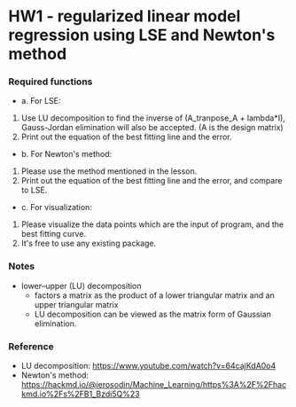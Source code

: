 # HW1 - regularized linear model regression using LSE and Newton's method
### Required functions
- a. For LSE:
1. Use LU decomposition to find the inverse of (A_tranpose_A + lambda*I), Gauss-Jordan elimination will also be accepted. (A is the design matrix)
2. Print out the equation of the best fitting line and the error.
- b. For Newton's method:
1. Please use the method mentioned in the lesson.
2. Print out the equation of the best fitting line and the error, and compare to LSE.
- c. For visualization:
1. Please visualize the data points which are the input of program, and the best
fitting curve.
2. It's free to use any existing package.

### Notes
- lower–upper (LU) decomposition
    - factors a matrix as the product of a lower triangular matrix and an upper triangular matrix
    - LU decomposition can be viewed as the matrix form of Gaussian elimination.

### Reference
- LU decomposition: https://www.youtube.com/watch?v=64cajKdA0o4
- Newton's method: https://hackmd.io/@ierosodin/Machine_Learning/https%3A%2F%2Fhackmd.io%2Fs%2FB1_Bzdi5Q%23